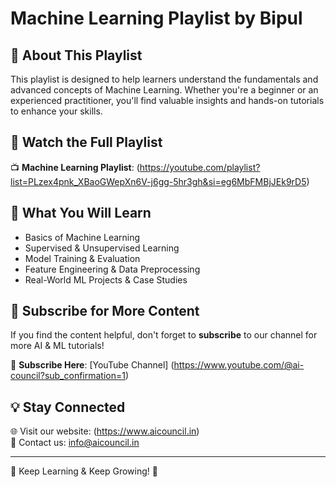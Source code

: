 # Machine Learning Playlist by Bipul

## 📌 About This Playlist
This playlist is designed to help learners understand the fundamentals and advanced concepts of Machine Learning. Whether you're a beginner or an experienced practitioner, you'll find valuable insights and hands-on tutorials to enhance your skills.

## 🎥 Watch the Full Playlist
📺 **Machine Learning Playlist**: (https://youtube.com/playlist?list=PLzex4pnk_XBaoGWepXn6V-j6gg-5hr3gh&si=eg6MbFMBjJEk9rD5)

## 🚀 What You Will Learn
- Basics of Machine Learning
- Supervised & Unsupervised Learning
- Model Training & Evaluation
- Feature Engineering & Data Preprocessing
- Real-World ML Projects & Case Studies

## 🔔 Subscribe for More Content
If you find the content helpful, don't forget to **subscribe** to our channel for more AI & ML tutorials!

🔗 **Subscribe Here**: [YouTube Channel] (https://www.youtube.com/@ai-council?sub_confirmation=1)

## 💡 Stay Connected
🌐 Visit our website: (https://www.aicouncil.in)  
📩 Contact us: [info@aicouncil.in](mailto:info@aicouncil.in)

---
🚀 Keep Learning & Keep Growing! 🚀

